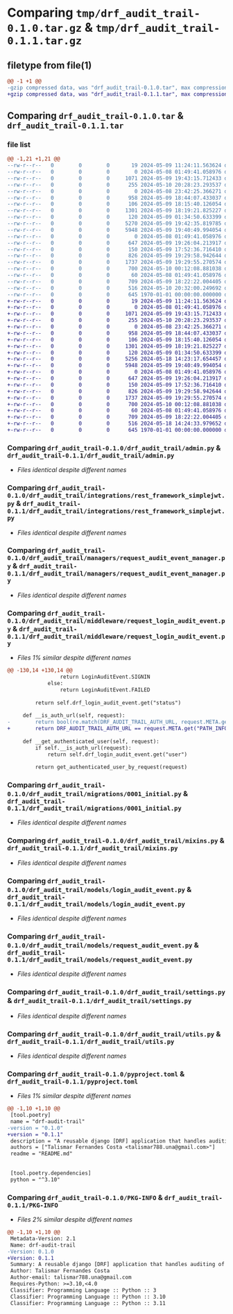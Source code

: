 # Comparing `tmp/drf_audit_trail-0.1.0.tar.gz` & `tmp/drf_audit_trail-0.1.1.tar.gz`

## filetype from file(1)

```diff
@@ -1 +1 @@
-gzip compressed data, was "drf_audit_trail-0.1.0.tar", max compression
+gzip compressed data, was "drf_audit_trail-0.1.1.tar", max compression
```

## Comparing `drf_audit_trail-0.1.0.tar` & `drf_audit_trail-0.1.1.tar`

### file list

```diff
@@ -1,21 +1,21 @@
--rw-r--r--   0        0        0       19 2024-05-09 11:24:11.563624 drf_audit_trail-0.1.0/README.md
--rw-r--r--   0        0        0        0 2024-05-08 01:49:41.058976 drf_audit_trail-0.1.0/drf_audit_trail/__init__.py
--rw-r--r--   0        0        0     1071 2024-05-09 19:43:15.712433 drf_audit_trail-0.1.0/drf_audit_trail/admin.py
--rw-r--r--   0        0        0      255 2024-05-10 20:28:23.293537 drf_audit_trail-0.1.0/drf_audit_trail/apps.py
--rw-r--r--   0        0        0        0 2024-05-08 23:42:25.366271 drf_audit_trail-0.1.0/drf_audit_trail/integrations/__init__.py
--rw-r--r--   0        0        0      958 2024-05-09 18:44:07.433037 drf_audit_trail-0.1.0/drf_audit_trail/integrations/rest_framework_simplejwt.py
--rw-r--r--   0        0        0      106 2024-05-09 18:15:40.126054 drf_audit_trail-0.1.0/drf_audit_trail/managers/__init__.py
--rw-r--r--   0        0        0     1301 2024-05-09 18:19:21.825227 drf_audit_trail-0.1.0/drf_audit_trail/managers/request_audit_event_manager.py
--rw-r--r--   0        0        0      120 2024-05-09 01:34:50.633399 drf_audit_trail-0.1.0/drf_audit_trail/middleware/__init__.py
--rw-r--r--   0        0        0     5270 2024-05-09 19:42:35.819785 drf_audit_trail-0.1.0/drf_audit_trail/middleware/request_login_audit_event.py
--rw-r--r--   0        0        0     5948 2024-05-09 19:40:49.994054 drf_audit_trail-0.1.0/drf_audit_trail/migrations/0001_initial.py
--rw-r--r--   0        0        0        0 2024-05-08 01:49:41.058976 drf_audit_trail-0.1.0/drf_audit_trail/migrations/__init__.py
--rw-r--r--   0        0        0      647 2024-05-09 19:26:04.213917 drf_audit_trail-0.1.0/drf_audit_trail/mixins.py
--rw-r--r--   0        0        0      150 2024-05-09 17:52:36.716410 drf_audit_trail-0.1.0/drf_audit_trail/models/__init__.py
--rw-r--r--   0        0        0      826 2024-05-09 19:29:58.942644 drf_audit_trail-0.1.0/drf_audit_trail/models/login_audit_event.py
--rw-r--r--   0        0        0     1737 2024-05-09 19:29:55.270574 drf_audit_trail-0.1.0/drf_audit_trail/models/request_audit_event.py
--rw-r--r--   0        0        0      700 2024-05-10 00:12:08.881038 drf_audit_trail-0.1.0/drf_audit_trail/settings.py
--rw-r--r--   0        0        0       60 2024-05-08 01:49:41.058976 drf_audit_trail-0.1.0/drf_audit_trail/tests.py
--rw-r--r--   0        0        0      709 2024-05-09 18:22:22.004405 drf_audit_trail-0.1.0/drf_audit_trail/utils.py
--rw-r--r--   0        0        0      516 2024-05-10 20:32:00.249692 drf_audit_trail-0.1.0/pyproject.toml
--rw-r--r--   0        0        0      645 1970-01-01 00:00:00.000000 drf_audit_trail-0.1.0/PKG-INFO
+-rw-r--r--   0        0        0       19 2024-05-09 11:24:11.563624 drf_audit_trail-0.1.1/README.md
+-rw-r--r--   0        0        0        0 2024-05-08 01:49:41.058976 drf_audit_trail-0.1.1/drf_audit_trail/__init__.py
+-rw-r--r--   0        0        0     1071 2024-05-09 19:43:15.712433 drf_audit_trail-0.1.1/drf_audit_trail/admin.py
+-rw-r--r--   0        0        0      255 2024-05-10 20:28:23.293537 drf_audit_trail-0.1.1/drf_audit_trail/apps.py
+-rw-r--r--   0        0        0        0 2024-05-08 23:42:25.366271 drf_audit_trail-0.1.1/drf_audit_trail/integrations/__init__.py
+-rw-r--r--   0        0        0      958 2024-05-09 18:44:07.433037 drf_audit_trail-0.1.1/drf_audit_trail/integrations/rest_framework_simplejwt.py
+-rw-r--r--   0        0        0      106 2024-05-09 18:15:40.126054 drf_audit_trail-0.1.1/drf_audit_trail/managers/__init__.py
+-rw-r--r--   0        0        0     1301 2024-05-09 18:19:21.825227 drf_audit_trail-0.1.1/drf_audit_trail/managers/request_audit_event_manager.py
+-rw-r--r--   0        0        0      120 2024-05-09 01:34:50.633399 drf_audit_trail-0.1.1/drf_audit_trail/middleware/__init__.py
+-rw-r--r--   0        0        0     5256 2024-05-18 14:23:17.654457 drf_audit_trail-0.1.1/drf_audit_trail/middleware/request_login_audit_event.py
+-rw-r--r--   0        0        0     5948 2024-05-09 19:40:49.994054 drf_audit_trail-0.1.1/drf_audit_trail/migrations/0001_initial.py
+-rw-r--r--   0        0        0        0 2024-05-08 01:49:41.058976 drf_audit_trail-0.1.1/drf_audit_trail/migrations/__init__.py
+-rw-r--r--   0        0        0      647 2024-05-09 19:26:04.213917 drf_audit_trail-0.1.1/drf_audit_trail/mixins.py
+-rw-r--r--   0        0        0      150 2024-05-09 17:52:36.716410 drf_audit_trail-0.1.1/drf_audit_trail/models/__init__.py
+-rw-r--r--   0        0        0      826 2024-05-09 19:29:58.942644 drf_audit_trail-0.1.1/drf_audit_trail/models/login_audit_event.py
+-rw-r--r--   0        0        0     1737 2024-05-09 19:29:55.270574 drf_audit_trail-0.1.1/drf_audit_trail/models/request_audit_event.py
+-rw-r--r--   0        0        0      700 2024-05-10 00:12:08.881038 drf_audit_trail-0.1.1/drf_audit_trail/settings.py
+-rw-r--r--   0        0        0       60 2024-05-08 01:49:41.058976 drf_audit_trail-0.1.1/drf_audit_trail/tests.py
+-rw-r--r--   0        0        0      709 2024-05-09 18:22:22.004405 drf_audit_trail-0.1.1/drf_audit_trail/utils.py
+-rw-r--r--   0        0        0      516 2024-05-18 14:24:33.979652 drf_audit_trail-0.1.1/pyproject.toml
+-rw-r--r--   0        0        0      645 1970-01-01 00:00:00.000000 drf_audit_trail-0.1.1/PKG-INFO
```

### Comparing `drf_audit_trail-0.1.0/drf_audit_trail/admin.py` & `drf_audit_trail-0.1.1/drf_audit_trail/admin.py`

 * *Files identical despite different names*

### Comparing `drf_audit_trail-0.1.0/drf_audit_trail/integrations/rest_framework_simplejwt.py` & `drf_audit_trail-0.1.1/drf_audit_trail/integrations/rest_framework_simplejwt.py`

 * *Files identical despite different names*

### Comparing `drf_audit_trail-0.1.0/drf_audit_trail/managers/request_audit_event_manager.py` & `drf_audit_trail-0.1.1/drf_audit_trail/managers/request_audit_event_manager.py`

 * *Files identical despite different names*

### Comparing `drf_audit_trail-0.1.0/drf_audit_trail/middleware/request_login_audit_event.py` & `drf_audit_trail-0.1.1/drf_audit_trail/middleware/request_login_audit_event.py`

 * *Files 1% similar despite different names*

```diff
@@ -130,14 +130,14 @@
                 return LoginAuditEvent.SIGNIN
             else:
                 return LoginAuditEvent.FAILED
 
         return self.drf_login_audit_event.get("status")
 
     def __is_auth_url(self, request):
-        return bool(re.match(DRF_AUDIT_TRAIL_AUTH_URL, request.META.get("PATH_INFO")))
+        return DRF_AUDIT_TRAIL_AUTH_URL == request.META.get("PATH_INFO")
 
     def __get_authenticated_user(self, request):
         if self.__is_auth_url(request):
             return self.drf_login_audit_event.get("user")
 
         return get_authenticated_user_by_request(request)
```

### Comparing `drf_audit_trail-0.1.0/drf_audit_trail/migrations/0001_initial.py` & `drf_audit_trail-0.1.1/drf_audit_trail/migrations/0001_initial.py`

 * *Files identical despite different names*

### Comparing `drf_audit_trail-0.1.0/drf_audit_trail/mixins.py` & `drf_audit_trail-0.1.1/drf_audit_trail/mixins.py`

 * *Files identical despite different names*

### Comparing `drf_audit_trail-0.1.0/drf_audit_trail/models/login_audit_event.py` & `drf_audit_trail-0.1.1/drf_audit_trail/models/login_audit_event.py`

 * *Files identical despite different names*

### Comparing `drf_audit_trail-0.1.0/drf_audit_trail/models/request_audit_event.py` & `drf_audit_trail-0.1.1/drf_audit_trail/models/request_audit_event.py`

 * *Files identical despite different names*

### Comparing `drf_audit_trail-0.1.0/drf_audit_trail/settings.py` & `drf_audit_trail-0.1.1/drf_audit_trail/settings.py`

 * *Files identical despite different names*

### Comparing `drf_audit_trail-0.1.0/drf_audit_trail/utils.py` & `drf_audit_trail-0.1.1/drf_audit_trail/utils.py`

 * *Files identical despite different names*

### Comparing `drf_audit_trail-0.1.0/pyproject.toml` & `drf_audit_trail-0.1.1/pyproject.toml`

 * *Files 1% similar despite different names*

```diff
@@ -1,10 +1,10 @@
 [tool.poetry]
 name = "drf-audit-trail"
-version = "0.1.0"
+version = "0.1.1"
 description = "A reusable django [DRF] application that handles auditing of requests and logins"
 authors = ["Talismar Fernandes Costa <talismar788.una@gmail.com>"]
 readme = "README.md"
 
 
 [tool.poetry.dependencies]
 python = "^3.10"
```

### Comparing `drf_audit_trail-0.1.0/PKG-INFO` & `drf_audit_trail-0.1.1/PKG-INFO`

 * *Files 2% similar despite different names*

```diff
@@ -1,10 +1,10 @@
 Metadata-Version: 2.1
 Name: drf-audit-trail
-Version: 0.1.0
+Version: 0.1.1
 Summary: A reusable django [DRF] application that handles auditing of requests and logins
 Author: Talismar Fernandes Costa
 Author-email: talismar788.una@gmail.com
 Requires-Python: >=3.10,<4.0
 Classifier: Programming Language :: Python :: 3
 Classifier: Programming Language :: Python :: 3.10
 Classifier: Programming Language :: Python :: 3.11
```

